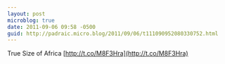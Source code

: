```yaml
---
layout: post
microblog: true
date: 2011-09-06 09:58 -0500
guid: http://padraic.micro.blog/2011/09/06/t111090952080330752.html
---
```

True Size of Africa [http://t.co/M8F3Hra](http://t.co/M8F3Hra)
